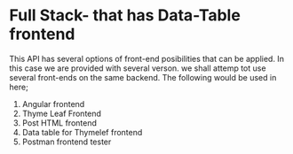 # Full Stack- that has Data-Table frontend

This API has several options of front-end posibilities that can be applied. In this case we are provided with several verson. we shall attemp tot use several front-ends on the same backend. The following would be used in here;

1. Angular frontend
2. Thyme Leaf Frontend
3. Post HTML frontend
4. Data table for Thymelef frontend
5. Postman frontend tester


